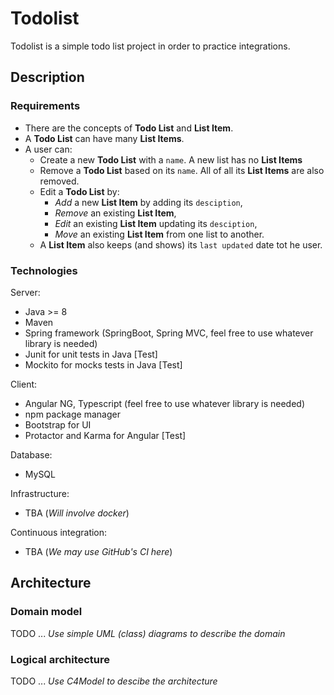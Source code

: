 # Todolist

Todolist is a simple todo list project in order to practice integrations. 

## Description

### Requirements
- There are the concepts of **Todo List** and **List Item**.
- A **Todo List** can have many **List Items**.
- A user can:
  - Create a new **Todo List** with a `name`. A new list has no **List Items**
  - Remove a **Todo List** based on its `name`. All of all its **List Items** are also removed.
  - Edit a **Todo List** by:
    - *Add* a new **List Item** by adding its `desciption`,
    - *Remove* an existing **List Item**,
    - *Edit* an existing **List Item** updating its `desciption`,
    - *Move* an existing **List Item** from one list to another.
  - A **List Item** also keeps (and shows) its `last updated` date tot he user.

### Technologies 
Server:
- Java >= 8
- Maven
- Spring framework (SpringBoot, Spring MVC, feel free to use whatever library is needed)
- Junit for unit tests in Java [Test]
- Mockito for mocks tests in Java [Test]

Client:
- Angular NG, Typescript (feel free to use whatever library is needed)
- npm package manager
- Bootstrap for UI
- Protactor and Karma for Angular [Test]

Database:
- MySQL

Infrastructure:
- TBA (*Will involve docker*)

Continuous integration:
- TBA (*We may use GitHub's CI here*)

## Architecture

### Domain model
TODO ...
*Use simple UML (class) diagrams to describe the domain*

### Logical architecture
TODO ...
*Use C4Model to descibe the architecture*
